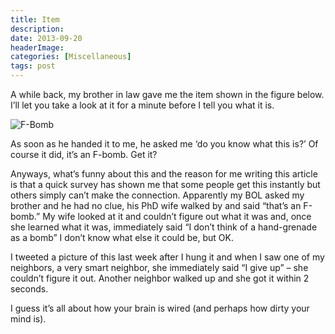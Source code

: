 ```yaml
---
title: Item
description: 
date: 2013-09-20
headerImage: 
categories: [Miscellaneous]
tags: post
---
```


A while back, my brother in law gave me the item shown in the figure below. I’ll let you take a look at it for a minute before I tell you what it is.

![F-Bomb](/images/stories/2013/f-bomb.png "F-Bomb")

As soon as he handed it to me, he asked me ‘do you know what this is?’ Of course it did, it’s an F-bomb. Get it?

Anyways, what’s funny about this and the reason for me writing this article is that a quick survey has shown me that some people get this instantly but others simply can’t make the connection. Apparently my BOL asked my brother and he had no clue, his PhD wife walked by and said “that’s an F-bomb.” My wife looked at it and couldn’t figure out what it was and, once she learned what it was, immediately said “I don’t think of a hand-grenade as a bomb” I don’t know what else it could be, but OK.

I tweeted a picture of this last week after I hung it and when I saw one of my neighbors, a very smart neighbor, she immediately said “I give up” – she couldn’t figure it out. Another neighbor walked up and she got it within 2 seconds.

I guess it’s all about how your brain is wired (and perhaps how dirty your mind is).